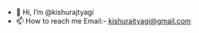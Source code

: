 - 👋 Hi, I’m @kishurajtyagi
- 📫 How to reach me Email:- kishurajtyagi@gmail.com 

<!---
kishurajtyagi/kishurajtyagi is a ✨ special ✨ repository because its `README.md` (this file) appears on your GitHub profile.
You can click the Preview link to take a look at your changes.
--->
